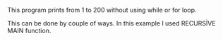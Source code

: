 This program prints from 1 to 200 without using while or for loop.

This can be done by couple of ways. In this example I used RECURSİVE MAIN function.
